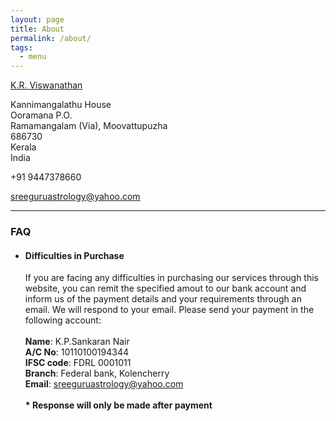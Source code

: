```yaml
---
layout: page
title: About
permalink: /about/
tags:
  - menu
---
```


<section class="wrapper style4 container 75% contact" id="about">
  <div class="row">
    <div class="12u">
      <div class="vcard">
        <p class="fn">
          <a class="url" href="#">K.R. Viswanathan</a>
        </p>
        <p class="adr">
          <span class="house-name">Kannimangalathu House</span><br>
          <span class="street-address">Ooramana P.O.</span><br>
          <span class="region">Ramamangalam (Via), Moovattupuzha</span><br>
          <span class="postal-code">686730</span><br>
          <span class="state">Kerala</span><br>
          <span class="country-name">India</span>
        </p>
        <p class="tel">+91 9447378660</p>
        <p class="email">
          <a href="mailto:sreeguruastrology@yahoo.com">sreeguruastrology@yahoo.com</a>
        </p>
      </div>
    </div>
  </div>
</section>

<hr>

<section class="wrapper container faq" id="faq">
  <h3>FAQ</h3>
  <ul>
    <li>
      <h4>Difficulties in Purchase</h4>
      <p>
        If you are facing any difficulties in purchasing our services through this website, you can remit the specified amout to our bank account and inform us of the payment details and your requirements through an email. We will respond to your email. Please send your payment in the following account:
        <br><br>
        <strong>Name</strong>: K.P.Sankaran Nair<br>
        <strong>A/C No</strong>: 10110100194344<br>
        <strong>IFSC code</strong>:  FDRL 0001011<br>
        <strong>Branch</strong>: Federal bank, Kolencherry<br>
        <strong>Email</strong>: <a href="mailto:sreeguruastrology@yahoo.com">sreeguruastrology@yahoo.com</a><br><br>
        <strong>* Response will only be made after payment</strong>
      </p>
    </li>
  </ul>
</section>
